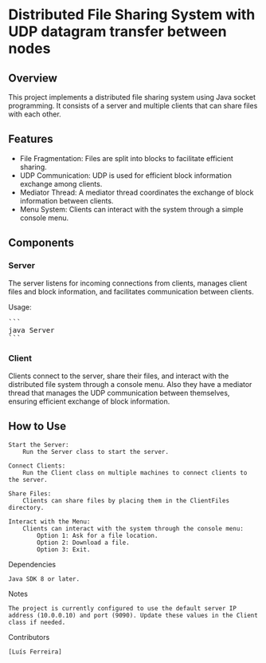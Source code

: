 # Distributed File Sharing System with UDP datagram transfer between nodes
## Overview

This project implements a distributed file sharing system using Java socket programming. It consists of a server and multiple clients that can share files with each other.

## Features

- File Fragmentation: Files are split into blocks to facilitate efficient sharing.
- UDP Communication: UDP is used for efficient block information exchange among clients.
- Mediator Thread: A mediator thread coordinates the exchange of block information between clients.
- Menu System: Clients can interact with the system through a simple console menu.

## Components
### Server

The server listens for incoming connections from clients, manages client files and block information, and facilitates communication between clients.

Usage:

<pre>
```
java Server
```
</pre>


### Client

Clients connect to the server, share their files, and interact with the distributed file system through a console menu. Also they have a mediator thread that manages the UDP communication between themselves, ensuring efficient exchange of block information.


## How to Use

    Start the Server:
        Run the Server class to start the server.

    Connect Clients:
        Run the Client class on multiple machines to connect clients to the server.

    Share Files:
        Clients can share files by placing them in the ClientFiles directory.

    Interact with the Menu:
        Clients can interact with the system through the console menu:
            Option 1: Ask for a file location.
            Option 2: Download a file.
            Option 3: Exit.

Dependencies

    Java SDK 8 or later.

Notes

    The project is currently configured to use the default server IP address (10.0.0.10) and port (9090). Update these values in the Client class if needed.

Contributors

    [Luís Ferreira]
